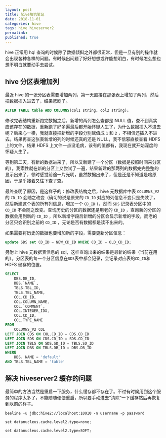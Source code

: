 ```yaml
---
layout: post
title: hive填坑笔记
date: 2018-11-01
categories: hive
tags: hive hiveserver2
permalink:
published: true
---
```


hive 正常用 hql 查询的时候除了数据倾斜之外都很正常，但是一旦有别的操作就会出现各种各样的问题。有时候出问题了好好想想或许能想明白，有时候怎么想也想不明白就要动手去尝试。

## hive 分区表增加列

最近 hive 的一张分区表需要增加两列，第一天直接在那张表上增加了两列，然后把数据插入进去了，结果悲剧了。

```sql
ALTER TABLE table ADD COLUMNS(col1 string, col2 string);
```

修改完表结构重新跑完数据之后，新增的两列怎么查都是 NULL 值，查不到真实应该存在的数据，重新跑了好多遍最后都开始怀疑人生了，为什么数据插入不进去呢？后来心一横，我就直接把新增的字段分别赋值成 `1` 和 `2` ，不相信还插入不进去。结果再查这张表新增的列的时候还真的还是 NULL，我不信邪直接查看 HDFS 上的文件，结果 HDFS 上文件一点没毛病，该有的值都有，我现在就开始深度的怀疑人生了。

等到第二天，有新的数据进来了，所以又新建了一个分区（数据是按照时间来分区的），我索性就在新的分区上又尝试了一遍，结果新建的那两列的数据完完整整的显示出来了，顿时感觉前途一片光明，虽然数据出来了，但是还是不知道是啥原因，于是乎接着又往下查了查。

最终查明了原因，是这样子的：修改表结构之后，hive 元数据库中表 `COLUMNS_V2` 的 `CD_ID` 会随之改变（确切的说是原来的 `CD_ID` 对应的列信息不变只是失效了，然后新建这个表的所有列信息，增加一个 `CD_ID` ），然而 `SDS` 记录表分区中的 `CD_ID` 不会随之改变。查询历史的分区的数据还是用老的 `CD_ID` ，查询新的分区的数据会用到新的 `CD_ID` ，所以新增字段后新增的分区会显示新增的字段，而老的分区只会识别之前的 `CD_ID` ，无论是否有数据都是读不出来的。

如果需要将历史的数据也要增加新的字段，需要更新分区信息：

```sql
update SDS set CD_ID = NEW_CD_ID WHERE CD_ID = OLD_CD_ID;
```

另附上 hive 元数据表信息的 sql，这样查询出来的结果是最新的结果（当前在用的）。分区表的每一个分区信息在`SDS`表中都会记录，会记录对应表的`CD_ID`和 HDFS 储存的位置。

```sql
SELECT
    DBS.DB_ID,
    DBS.`NAME`,
    TBLS.TBL_ID,
    TBLS.TBL_NAME,
    COL.CD_ID,
    COL.COLUMN_NAME,
    COL.`COMMENT`,
    COL.INTEGER_IDX,
    COL.CD_ID,
    COL.TYPE_NAME
FROM
    COLUMNS_V2 COL
LEFT JOIN CDS ON COL.CD_ID = CDS.CD_ID
LEFT JOIN SDS ON CDS.CD_ID = SDS.CD_ID
LEFT JOIN TBLS ON SDS.SD_ID = TBLS.SD_ID
LEFT JOIN DBS ON TBLS.DB_ID = DBS.DB_ID
WHERE
    DBS. NAME = 'default'
AND TBLS.TBL_NAME = 'table'
```

## 解决 hiveserver2 缓存的问题

最简单的方法当然是重启一下服务，什么缓存都不存在了。不过有时候用到这个服务的程序太多了，不能随随便便重启，所以要手动进去“清除”一下缓存然后再恢复到以前的样子。

```shell
beeline -u jdbc:hive2://localhost:10010 -n username -p password

set datanucleus.cache.level2.type=none;

set datanucleus.cache.level2.type=SOFT;
```
